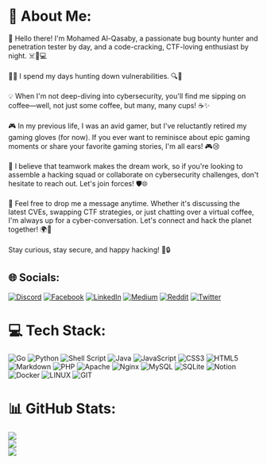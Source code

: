 # 💫 About Me:
👋 Hello there! I'm Mohamed Al-Qasaby, a passionate bug bounty hunter and penetration tester by day, and a code-cracking, CTF-loving enthusiast by night. ☠️🐛💻<br><br>🕵️‍♂️ I spend my days hunting down vulnerabilities. 🔍🦠<br><br>💡 When I'm not deep-diving into cybersecurity, you'll find me sipping on coffee—well, not just some coffee, but many, many cups! ☕️✨<br><br>🎮 In my previous life, I was an avid gamer, but I've reluctantly retired my gaming gloves (for now). If you ever want to reminisce about epic gaming moments or share your favorite gaming stories, I'm all ears! 🎮😢<br><br>🤝 I believe that teamwork makes the dream work, so if you're looking to assemble a hacking squad or collaborate on cybersecurity challenges, don't hesitate to reach out. Let's join forces! 🛡️🌐<br><br>💌 Feel free to drop me a message anytime. Whether it's discussing the latest CVEs, swapping CTF strategies, or just chatting over a virtual coffee, I'm always up for a cyber-conversation. Let's connect and hack the planet together! 🌍💬<br><br>Stay curious, stay secure, and happy hacking! 🚀🔒<br>


## 🌐 Socials:
[![Discord](https://img.shields.io/badge/Discord-%237289DA.svg?logo=discord&logoColor=white)](https://discord.gg/mhmmdashraf) [![Facebook](https://img.shields.io/badge/Facebook-%231877F2.svg?logo=Facebook&logoColor=white)](https://facebook.com/MhmmdALQasby) [![LinkedIn](https://img.shields.io/badge/LinkedIn-%230077B5.svg?logo=linkedin&logoColor=white)](https://linkedin.com/in/mhmmdashraf) [![Medium](https://img.shields.io/badge/Medium-12100E?logo=medium&logoColor=white)](https://medium.com/@mr-anubis) [![Reddit](https://img.shields.io/badge/Reddit-%23FF4500.svg?logo=Reddit&logoColor=white)](https://reddit.com/user/mhmmdashraf1) [![Twitter](https://img.shields.io/badge/Twitter-%231DA1F2.svg?logo=Twitter&logoColor=white)](https://twitter.com/Asbawy) 

# 💻 Tech Stack:
![Go](https://img.shields.io/badge/go-%2300ADD8.svg?style=plastic&logo=go&logoColor=white) ![Python](https://img.shields.io/badge/python-3670A0?style=plastic&logo=python&logoColor=ffdd54) ![Shell Script](https://img.shields.io/badge/shell_script-%23121011.svg?style=plastic&logo=gnu-bash&logoColor=white) ![Java](https://img.shields.io/badge/java-%23ED8B00.svg?style=plastic&logo=java&logoColor=white) ![JavaScript](https://img.shields.io/badge/javascript-%23323330.svg?style=plastic&logo=javascript&logoColor=%23F7DF1E) ![CSS3](https://img.shields.io/badge/css3-%231572B6.svg?style=plastic&logo=css3&logoColor=white) ![HTML5](https://img.shields.io/badge/html5-%23E34F26.svg?style=plastic&logo=html5&logoColor=white) ![Markdown](https://img.shields.io/badge/markdown-%23000000.svg?style=plastic&logo=markdown&logoColor=white) ![PHP](https://img.shields.io/badge/php-%23777BB4.svg?style=plastic&logo=php&logoColor=white) ![Apache](https://img.shields.io/badge/apache-%23D42029.svg?style=plastic&logo=apache&logoColor=white) ![Nginx](https://img.shields.io/badge/nginx-%23009639.svg?style=plastic&logo=nginx&logoColor=white) ![MySQL](https://img.shields.io/badge/mysql-%2300f.svg?style=plastic&logo=mysql&logoColor=white) ![SQLite](https://img.shields.io/badge/sqlite-%2307405e.svg?style=plastic&logo=sqlite&logoColor=white) ![Notion](https://img.shields.io/badge/Notion-%23000000.svg?style=plastic&logo=notion&logoColor=white) ![Docker](https://img.shields.io/badge/docker-%230db7ed.svg?style=plastic&logo=docker&logoColor=white) ![LINUX](https://img.shields.io/badge/Linux-FCC624?style=plastic&logo=linux&logoColor=black) ![GIT](https://img.shields.io/badge/Git-fc6d26?style=plastic&logo=git&logoColor=white)
# 📊 GitHub Stats:
![](https://github-readme-stats.vercel.app/api?username=Asbawy&theme=chartreuse-dark&hide_border=false&include_all_commits=true&count_private=true)<br/>
![](https://github-readme-streak-stats.herokuapp.com/?user=Asbawy&theme=chartreuse-dark&hide_border=false)<br/>
![](https://github-readme-stats.vercel.app/api/top-langs/?username=Asbawy&theme=chartreuse-dark&hide_border=false&include_all_commits=true&count_private=true&layout=compact)
